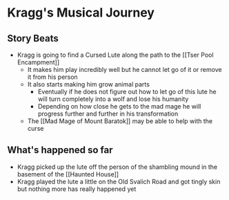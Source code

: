 # Kragg's Musical Journey
## Story Beats
* Kragg is going to find a Cursed Lute along the path to the [[Tser Pool Encampment]]
  * It makes him play incredibly well but he cannot let go of it or remove it from his person
  * It also starts making him grow animal parts
    * Eventually if he does not figure out how to let go of this lute he will turn completely into a wolf and lose his humanity
    * Depending on how close he gets to the mad mage he will progress further and further in his transformation
  * The [[Mad Mage of Mount Baratok]] may be able to help with the curse

## What's happened so far
* Kragg picked up the lute off the person of the shambling mound in the basement of the [[Haunted House]]
* Kragg played the lute a little on the Old Svalich Road and got tingly skin but nothing more has really happened yet